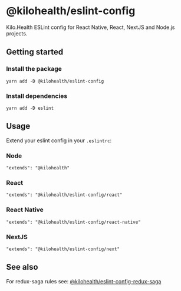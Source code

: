 # @kilohealth/eslint-config

Kilo.Health ESLint config for React Native, React, NextJS and Node.js projects.

## Getting started

### Install the package

`yarn add -D @kilohealth/eslint-config`

### Install dependencies

`yarn add -D eslint`

## Usage

Extend your eslint config in your `.eslintrc`:

### Node

```
"extends": "@kilohealth"
```

### React

```
"extends": "@kilohealth/eslint-config/react"
```

### React Native

```
"extends": "@kilohealth/eslint-config/react-native"
```

### NextJS

```
"extends": "@kilohealth/eslint-config/next"
```

## See also

For redux-saga rules see:
[@kilohealth/eslint-config-redux-saga](https://npm.im/@kilohealth/eslint-config-redux-saga)
